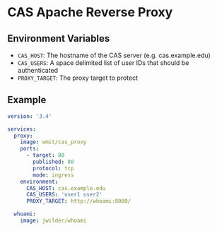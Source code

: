 CAS Apache Reverse Proxy
========================

## Environment Variables

- `CAS_HOST`: The hostname of the CAS server (e.g. cas.example.edu)
- `CAS_USERS`: A space delimited list of user IDs that should be authenticated
- `PROXY_TARGET`: The proxy target to protect

## Example
```yaml
version: '3.4'

services:
  proxy:
    image: wmit/cas_proxy
    ports:
      - target: 80
        published: 80
        protocol: tcp
        mode: ingress
    environment:
      CAS_HOST: cas.example.edu
      CAS_USERS: 'user1 user2'
      PROXY_TARGET: http://whoami:8000/

  whoami:
    image: jwilder/whoami
```
